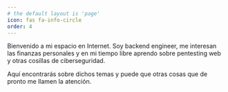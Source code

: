 ```yaml
---
# the default layout is 'page'
icon: fas fa-info-circle
order: 4
---
```


Bienvenido a mi espacio en Internet. Soy backend engineer, me interesan las finanzas personales y en mi tiempo libre aprendo sobre pentesting web y otras cosillas de ciberseguridad.

Aquí encontrarás sobre dichos temas y puede que otras cosas que de pronto me llamen la atención. 
